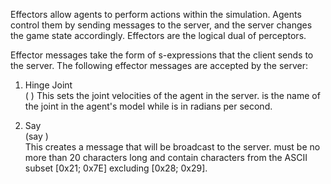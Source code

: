 Effectors allow agents to perform actions within the simulation. Agents control them by sending messages to the server, and the server changes the game state accordingly. Effectors are the logical dual of perceptors. 

Effector messages take the form of s-expressions that the client sends to the server. The following effector messages are accepted by the server:

1. Hinge Joint  
(<name> <ax>)
This sets the joint velocities of the agent in the server. <name> is the name of the joint in the agent's model while <ax> is in radians per second.

2. Say  
(say <msg>)  
This creates a message that will be broadcast to the server. <msg> must be no more than 20 characters long and contain characters from the ASCII subset [0x21; 0x7E] excluding [0x28; 0x29]. 